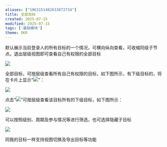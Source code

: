 ```yaml
---
aliases: ["1963151482633872734"]
title: 全部目标
created: 2025-07-15
modified: 2025-07-15
tags: ['基础模块']
theme: OKR
---
```


默认展示当前登录人的所有目标的一个情况，可横向纵向查看，可收缩同级子节点。退出层级视图即可查看自己有权限的全部目标

![](https://myhelpdoc.oss-cn-heyuan.aliyuncs.com/mdimages/13fba5f80e6b7461dcc1e0896b2184c0.jpg)

全部目标，可按层级查看所有自己有权限的目标，如下图所示，有下级目标的，将在卡片上显示“![](https://myhelpdoc.oss-cn-heyuan.aliyuncs.com/mdimages/3e1f34b681894608386275a987030417.jpg)”：

![](https://myhelpdoc.oss-cn-heyuan.aliyuncs.com/mdimages/ae91a90d9d332eb765abedf2abb43d59.jpg)

点击“![](https://myhelpdoc.oss-cn-heyuan.aliyuncs.com/mdimages/3b378af9e81abde62c660843ecf7fd17.jpg)”可按层级查看该目标所有的下级目标，如下图所示：

![](https://myhelpdoc.oss-cn-heyuan.aliyuncs.com/mdimages/4ea0b6f1858d7d3320f390f1ee91357e.jpg)

可以按照级别、周期及参与情况等进行筛选，也可选择隐藏子目标

![](https://myhelpdoc.oss-cn-heyuan.aliyuncs.com/mdimages/72cf00f14c9abedf089e1aedcb1bfa68.jpg)

同我的目标一样支持视图切换及导出目标等功能

